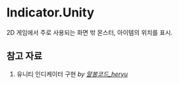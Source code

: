 # Indicator.Unity
2D 게임에서 주로 사용되는 화면 밖 몬스터, 아이템의 위치를 표시.
## 참고 자료  
1) 유니티 인디케이터 구현 _by [말봉코드_heryu](https://malbongcode.tistory.com/30)_ 
